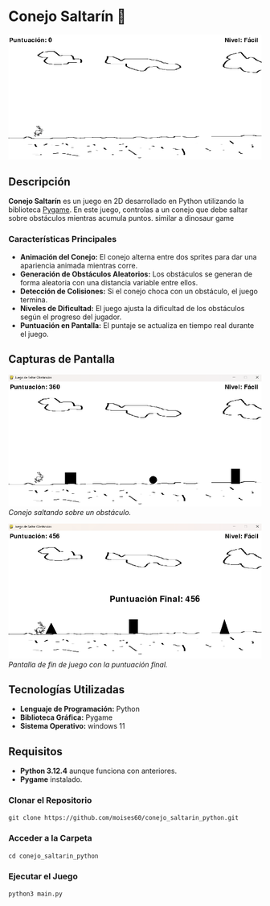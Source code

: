 # Conejo Saltarín 🐇

![Conejo Saltarín Banner](assets/conejo_saltarin_banner.png)

## Descripción

**Conejo Saltarín** es un juego en 2D desarrollado en Python utilizando la biblioteca [Pygame](https://www.pygame.org/). En este juego, controlas a un conejo que debe saltar sobre obstáculos mientras acumula puntos. similar a dinosaur game

### Características Principales

- **Animación del Conejo:** El conejo alterna entre dos sprites para dar una apariencia animada mientras corre.
- **Generación de Obstáculos Aleatorios:** Los obstáculos se generan de forma aleatoria con una distancia variable entre ellos.
- **Detección de Colisiones:** Si el conejo choca con un obstáculo, el juego termina.
- **Niveles de Dificultad:** El juego ajusta la dificultad de los obstáculos según el progreso del jugador.
- **Puntuación en Pantalla:** El puntaje se actualiza en tiempo real durante el juego.

## Capturas de Pantalla

![Gameplay](assets/gameplay.png)
*Conejo saltando sobre un obstáculo.*

![Game Over](assets/gameover.png)
*Pantalla de fin de juego con la puntuación final.*

## Tecnologías Utilizadas

- **Lenguaje de Programación:** Python
- **Biblioteca Gráfica:** Pygame
- **Sistema Operativo:** windows 11

## Requisitos

- **Python 3.12.4** aunque funciona con anteriores.
- **Pygame** instalado.

### Clonar el Repositorio
    git clone https://github.com/moises60/conejo_saltarin_python.git

### Acceder a la Carpeta
    cd conejo_saltarin_python
    
### Ejecutar el Juego
    python3 main.py
